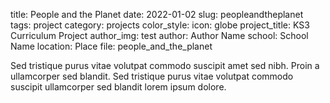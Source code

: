 title: People and the Planet
date: 2022-01-02
slug: peopleandtheplanet
tags: project
category: projects
color_style: 
icon: globe
project_title: KS3 Curriculum Project</div>
author_img: test
author: Author Name
school: School Name
location: Place
file: people_and_the_planet

<p>Sed tristique purus vitae volutpat commodo suscipit amet sed nibh. Proin a ullamcorper sed blandit. Sed tristique purus vitae volutpat commodo suscipit ullamcorper sed blandit lorem ipsum dolore.</p>